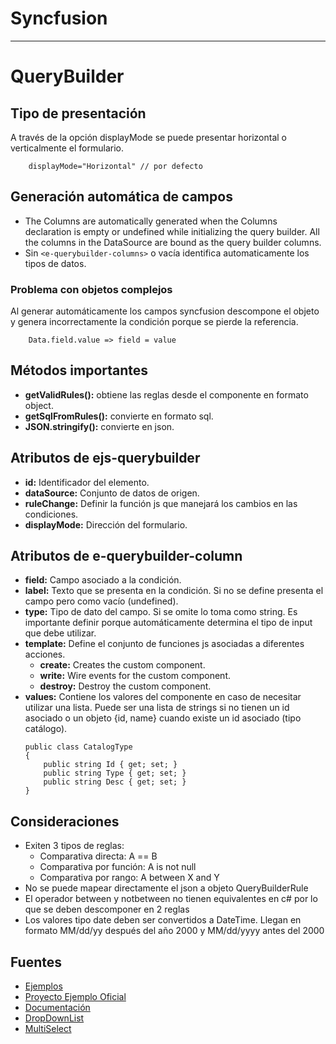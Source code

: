 # Syncfusion 
---
# QueryBuilder
## Tipo de presentación
A través de la opción displayMode se puede presentar horizontal o verticalmente el formulario.

```
	displayMode="Horizontal" // por defecto
```

## Generación automática de campos
- The Columns are automatically generated when the Columns declaration is empty or undefined while initializing the query builder. All the columns in the DataSource are bound as the query builder columns.
- Sin ```<e-querybuilder-columns>``` o vacía identifica automaticamente los tipos de datos. 

###	Problema con objetos complejos
Al generar automáticamente los campos syncfusion descompone el objeto y genera incorrectamente la condición porque se pierde la referencia.

```	
	Data.field.value => field = value
```

## Métodos importantes
- **getValidRules():** obtiene las reglas desde el componente en formato object.
- **getSqlFromRules():** convierte en formato sql.
- **JSON.stringify():** convierte en json.

## Atributos de ejs-querybuilder 
- **id:** Identificador del elemento.
- **dataSource:** Conjunto de datos de origen.
- **ruleChange:** Definir la función js que manejará los cambios en las condiciones.
- **displayMode:** Dirección del formulario.

## Atributos de e-querybuilder-column
- **field:** Campo asociado a la condición.
- **label:** Texto que se presenta en la condición. Si no se define presenta el campo pero como vacío (undefined).
- **type:** Tipo de dato del campo. Si se omite lo toma como string. Es importante definir porque automáticamente determina el tipo de input que debe utilizar.
- **template:** Define el conjunto de funciones js asociadas a diferentes acciones.
	- **create:** Creates the custom component.
	- **write:** Wire events for the custom component.
	- **destroy:** Destroy the custom component.
- **values:** Contiene los valores del componente en caso de necesitar utilizar una lista. Puede ser una lista de strings si no tienen un id asociado o un objeto {id, name} cuando existe un id asociado (tipo catálogo).
	```
	public class CatalogType
	{
		public string Id { get; set; }
		public string Type { get; set; }
		public string Desc { get; set; }
	}
	```
## Consideraciones
- Exiten 3 tipos de reglas:
	- Comparativa directa: A == B
	- Comparativa por función: A is not null
	- Comparativa por rango: A between X and Y
- No se puede mapear directamente el json a objeto QueryBuilderRule
- El operador between y notbetween no tienen equivalentes en c# por lo que se deben descomponer en 2 reglas
- Los valores tipo date deben ser convertidos a DateTime. Llegan en formato MM/dd/yy después del año 2000 y MM/dd/yyyy antes del 2000

## Fuentes	
- [Ejemplos](https://ej2.syncfusion.com/aspnetcore/QueryBuilder/DefaultFunctionalities#/material)
- [Proyecto Ejemplo Oficial](https://github.com/syncfusion/ej2-aspnetcore-samples)
- [Documentación](https://ej2.syncfusion.com/aspnetcore/documentation/query-builder/getting-started/)
- [DropDownList](https://ej2.syncfusion.com/javascript/documentation/drop-down-list/how-to/add-item/)
- [MultiSelect](https://ej2.syncfusion.com/aspnetcore/documentation/multi-select/getting-started/)
